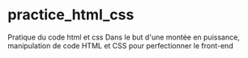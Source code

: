 # practice_html_css
Pratique du code html et css
Dans le but d'une montée en puissance, manipulation de code HTML et CSS pour perfectionner le front-end
